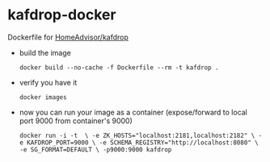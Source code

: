 # kafdrop-docker

Dockerfile for [HomeAdvisor/kafdrop](https://github.com/HomeAdvisor/Kafdrop)

- build the image 

  `docker build --no-cache -f Dockerfile --rm -t kafdrop .`

- verify you have it 

  `docker images`

- now you can run your image as a container (expose/forward to local port 9000 from container's 9000)

  `docker run -i -t  \
   -e ZK_HOSTS="localhost:2181,localhost:2182" \
   -e KAFDROP_PORT=9000 \
   -e SCHEMA_REGISTRY="http://localhost:8080" \
   -e SG_FORMAT=DEFAULT \
   -p9000:9000 kafdrop`
